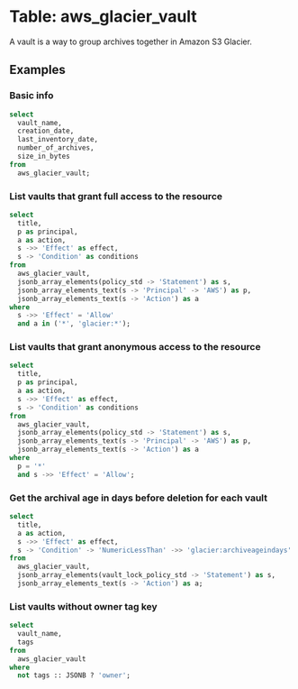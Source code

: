 # Table: aws_glacier_vault

A vault is a way to group archives together in Amazon S3 Glacier.

## Examples

### Basic info

```sql
select
  vault_name,
  creation_date,
  last_inventory_date,
  number_of_archives,
  size_in_bytes
from
  aws_glacier_vault;
```


### List vaults that grant full access to the resource

```sql
select
  title,
  p as principal,
  a as action,
  s ->> 'Effect' as effect,
  s -> 'Condition' as conditions
from
  aws_glacier_vault,
  jsonb_array_elements(policy_std -> 'Statement') as s,
  jsonb_array_elements_text(s -> 'Principal' -> 'AWS') as p,
  jsonb_array_elements_text(s -> 'Action') as a
where
  s ->> 'Effect' = 'Allow'
  and a in ('*', 'glacier:*');
```


### List vaults that grant anonymous access to the resource

```sql
select
  title,
  p as principal,
  a as action,
  s ->> 'Effect' as effect,
  s -> 'Condition' as conditions
from
  aws_glacier_vault,
  jsonb_array_elements(policy_std -> 'Statement') as s,
  jsonb_array_elements_text(s -> 'Principal' -> 'AWS') as p,
  jsonb_array_elements_text(s -> 'Action') as a
where
  p = '*'
  and s ->> 'Effect' = 'Allow';
```


### Get the archival age in days before deletion for each vault

```sql
select
  title,
  a as action,
  s ->> 'Effect' as effect,
  s -> 'Condition' -> 'NumericLessThan' ->> 'glacier:archiveageindays' as archive_age_in_days
from
  aws_glacier_vault,
  jsonb_array_elements(vault_lock_policy_std -> 'Statement') as s,
  jsonb_array_elements_text(s -> 'Action') as a;
```


### List vaults without owner tag key

```sql
select
  vault_name,
  tags
from
  aws_glacier_vault
where
  not tags :: JSONB ? 'owner';
```
